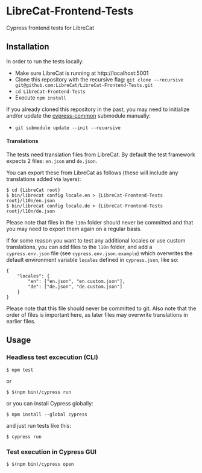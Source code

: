 # LibreCat-Frontend-Tests
Cypress frontend tests for LibreCat

## Installation
In order to run the tests locally:

* Make sure LibreCat is running at http://localhost:5001
* Clone this repository with the recursive flag: `git clone --recursive git@github.com:LibreCat/LibreCat-Frontend-Tests.git`
* `cd LibreCat-Frontend-Tests`
* Execute `npm install`

If you already cloned this repository in the past, you may need to initialize and/or update the [cypress-common](https://github.com/Universiteitsbibliotheek/cypress-common) submodule manually:

* `git submodule update --init --recursive`

#### Translations

The tests need translation files from LibreCat. By default the test framework expects 2 files: `en.json` and `de.json`.

You can export these from LibreCat as follows (these will include any translations added via layers):

```
$ cd {LibreCat root}
$ bin/librecat config locale.en > {LibreCat-Frontend-Tests root}/l10n/en.json
$ bin/librecat config locale.de > {LibreCat-Frontend-Tests root}/l10n/de.json
```

Please note that files in the `l10n` folder should never be committed and that you may need to export them again
on a regular basis.

If for some reason you want to test any additional locales or use custom translations, you can add files to the `l10n`
folder, and add a `cypress.env.json` file (see `cypress.env.json.example`) which overwrites the default environment
variable `locales` defined in `cypress.json`, like so:

```
{
    "locales": {
        "en": ["en.json", "en.custom.json"],
        "de": ["de.json", "de.custom.json"]
    }
}
```

Please note that this file should never be committed to git. Also note that the order of files is important here,
as later files may overwrite translations in earlier files.

## Usage

### Headless test excecution (CLI)
```
$ npm test
```
or
```
$ $(npm bin)/cypress run
```
or you can install Cypress globally:
```
$ npm install --global cypress
```
and just run tests like this:
```
$ cypress run
```

### Test execution in Cypress GUI
```
$ $(npm bin)/cypress open
```
